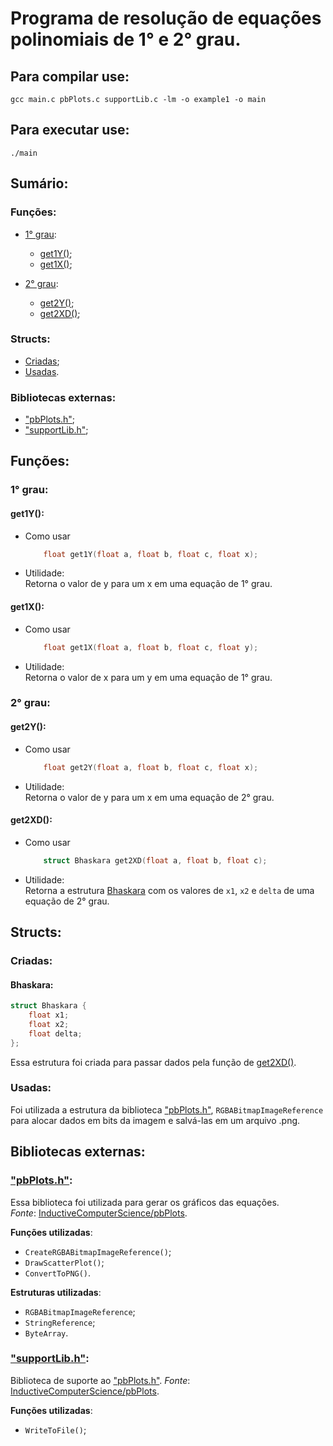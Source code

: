 
# Programa de resolução de equações polinomiais de 1° e 2° grau.


## Para compilar use:  
`gcc main.c pbPlots.c supportLib.c -lm -o example1 -o main`

## Para executar use:  
`./main`

## Sumário:

### Funções:

- [1° grau](#1-grau):
  - [get1Y()](#get1y);
  - [get1X()](#get1x);

- [2° grau](#2-grau):
  - [get2Y()](#get2y);
  - [get2XD()](#get2xd);

### Structs:

- [Criadas](#criadas);
- [Usadas](#usadas).

### Bibliotecas externas:

- ["pbPlots.h"](#-pbplotsh-);
- ["supportLib.h"](#-supportlibh-);


## Funções:

### 1° grau:

#### get1Y():

- Como usar
    ```c
        float get1Y(float a, float b, float c, float x);
    ```
  
- Utilidade:  
    Retorna o valor de y para um x em uma equação de 1° grau.

#### get1X():

- Como usar
    ```c
        float get1X(float a, float b, float c, float y);
    ```
- Utilidade:  
    Retorna o valor de x para um y em uma equação de 1° grau.

### 2° grau:

#### get2Y():

- Como usar
    ```c
        float get2Y(float a, float b, float c, float x);
    ```
- Utilidade:  
  Retorna o valor de y para um x em uma equação de 2° grau.

#### get2XD():

- Como usar
    ```c
        struct Bhaskara get2XD(float a, float b, float c);
    ```
- Utilidade:  
  Retorna a estrutura [Bhaskara](#bhaskara) com os valores de `x1`, `x2` e `delta` de uma equação de 2° grau.

## Structs:

### Criadas:

#### Bhaskara:

```c
struct Bhaskara {
    float x1;
    float x2;
    float delta;
};
```
Essa estrutura foi criada para passar dados pela função de [get2XD()]().

### Usadas:

Foi utilizada a estrutura da biblioteca ["pbPlots.h"](), `RGBABitmapImageReference` para alocar dados em bits da imagem e salvá-las em um arquivo .png.

## Bibliotecas externas:

### ["pbPlots.h"]():

Essa biblioteca foi utilizada para gerar os gráficos das equações.  
_Fonte_: [InductiveComputerScience/pbPlots](https://github.com/InductiveComputerScience/pbPlots/tree/master/C).

__Funções utilizadas__:

- `CreateRGBABitmapImageReference()`;
- `DrawScatterPlot()`;
- `ConvertToPNG()`.

__Estruturas utilizadas__:

- `RGBABitmapImageReference`;
- `StringReference`;
- `ByteArray`.

### ["supportLib.h"]():

Biblioteca de suporte ao ["pbPlots.h"]().
_Fonte_:   [InductiveComputerScience/pbPlots](https://github.com/InductiveComputerScience/pbPlots/tree/master/C).  

__Funções utilizadas__:

- `WriteToFile()`;
